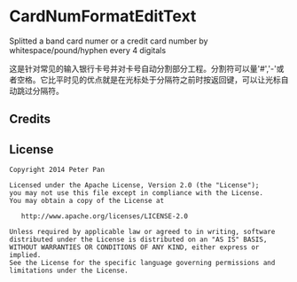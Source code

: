 # CardNumFormatEditText
Splitted a band card numer or a credit card number by whitespace/pound/hyphen every 4 digitals

这是针对常见的输入银行卡号并对卡号自动分割部分工程。分割符可以量'#','-'或者空格。它比平时见的优点就是在光标处于分隔符之前时按返回键，可以让光标自动跳过分隔符。

Credits
-------

License
-------

    Copyright 2014 Peter Pan

    Licensed under the Apache License, Version 2.0 (the "License");
    you may not use this file except in compliance with the License.
    You may obtain a copy of the License at

       http://www.apache.org/licenses/LICENSE-2.0

    Unless required by applicable law or agreed to in writing, software
    distributed under the License is distributed on an "AS IS" BASIS,
    WITHOUT WARRANTIES OR CONDITIONS OF ANY KIND, either express or implied.
    See the License for the specific language governing permissions and
    limitations under the License.
    
